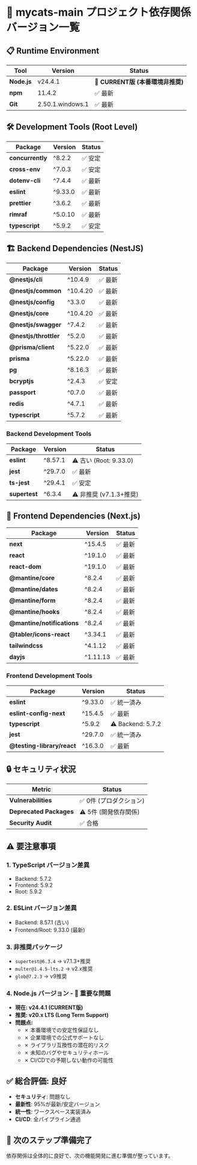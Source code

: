 # 🔧 mycats-main プロジェクト依存関係バージョン一覧

## 📋 **Runtime Environment**

| Tool        | Version          | Status                            |
| ----------- | ---------------- | --------------------------------- |
| **Node.js** | v24.4.1          | 🚨 **CURRENT版 (本番環境非推奨)** |
| **npm**     | 11.4.2           | ✅ 最新                           |
| **Git**     | 2.50.1.windows.1 | ✅ 最新                           |

## 🛠️ **Development Tools (Root Level)**

| Package          | Version | Status  |
| ---------------- | ------- | ------- |
| **concurrently** | ^8.2.2  | ✅ 安定 |
| **cross-env**    | ^7.0.3  | ✅ 安定 |
| **dotenv-cli**   | ^7.4.4  | ✅ 最新 |
| **eslint**       | ^9.33.0 | ✅ 最新 |
| **prettier**     | ^3.6.2  | ✅ 最新 |
| **rimraf**       | ^5.0.10 | ✅ 最新 |
| **typescript**   | ^5.9.2  | ✅ 安定 |

## 🏗️ **Backend Dependencies (NestJS)**

| Package               | Version  | Status  |
| --------------------- | -------- | ------- |
| **@nestjs/cli**       | ^10.4.9  | ✅ 最新 |
| **@nestjs/common**    | ^10.4.20 | ✅ 最新 |
| **@nestjs/config**    | ^3.3.0   | ✅ 最新 |
| **@nestjs/core**      | ^10.4.20 | ✅ 最新 |
| **@nestjs/swagger**   | ^7.4.2   | ✅ 最新 |
| **@nestjs/throttler** | ^5.2.0   | ✅ 最新 |
| **@prisma/client**    | ^5.22.0  | ✅ 最新 |
| **prisma**            | ^5.22.0  | ✅ 最新 |
| **pg**                | ^8.16.3  | ✅ 最新 |
| **bcryptjs**          | ^2.4.3   | ✅ 安定 |
| **passport**          | ^0.7.0   | ✅ 最新 |
| **redis**             | ^4.7.1   | ✅ 最新 |
| **typescript**        | ^5.7.2   | ✅ 最新 |

### Backend Development Tools

| Package       | Version | Status                  |
| ------------- | ------- | ----------------------- |
| **eslint**    | ^8.57.1 | ⚠️ 古い (Root: 9.33.0)  |
| **jest**      | ^29.7.0 | ✅ 最新                 |
| **ts-jest**   | ^29.4.1 | ✅ 安定                 |
| **supertest** | ^6.3.4  | ⚠️ 非推奨 (v7.1.3+推奨) |

## 🎨 **Frontend Dependencies (Next.js)**

| Package                    | Version  | Status  |
| -------------------------- | -------- | ------- |
| **next**                   | ^15.4.5  | ✅ 最新 |
| **react**                  | ^19.1.0  | ✅ 最新 |
| **react-dom**              | ^19.1.0  | ✅ 最新 |
| **@mantine/core**          | ^8.2.4   | ✅ 最新 |
| **@mantine/dates**         | ^8.2.4   | ✅ 最新 |
| **@mantine/form**          | ^8.2.4   | ✅ 最新 |
| **@mantine/hooks**         | ^8.2.4   | ✅ 最新 |
| **@mantine/notifications** | ^8.2.4   | ✅ 最新 |
| **@tabler/icons-react**    | ^3.34.1  | ✅ 最新 |
| **tailwindcss**            | ^4.1.12  | ✅ 最新 |
| **dayjs**                  | ^1.11.13 | ✅ 最新 |

### Frontend Development Tools

| Package                    | Version | Status            |
| -------------------------- | ------- | ----------------- |
| **eslint**                 | ^9.33.0 | ✅ 統一済み       |
| **eslint-config-next**     | ^15.4.5 | ✅ 最新           |
| **typescript**             | ^5.9.2  | ⚠️ Backend: 5.7.2 |
| **jest**                   | ^29.7.0 | ✅ 統一済み       |
| **@testing-library/react** | ^16.3.0 | ✅ 最新           |

## 🔒 **セキュリティ状況**

| Metric                  | Status                  |
| ----------------------- | ----------------------- |
| **Vulnerabilities**     | ✅ 0件 (プロダクション) |
| **Deprecated Packages** | ⚠️ 5件 (開発依存関係)   |
| **Security Audit**      | ✅ 合格                 |

## ⚠️ **要注意事項**

### **1. TypeScript バージョン差異**

- Backend: 5.7.2
- Frontend: 5.9.2
- Root: 5.9.2

### **2. ESLint バージョン差異**

- Backend: 8.57.1 (古い)
- Frontend/Root: 9.33.0 (最新)

### **3. 非推奨パッケージ**

- `supertest@6.3.4` → v7.1.3+推奨
- `multer@1.4.5-lts.2` → v2.x推奨
- `glob@7.2.3` → v9推奨

### **4. Node.js バージョン - 🚨 重要な問題**

- **現在: v24.4.1 (CURRENT版)**
- **推奨: v20.x LTS (Long Term Support)**
- **問題点:**
  - ✗ 本番環境での安定性保証なし
  - ✗ 企業環境での公式サポートなし
  - ✗ ライブラリ互換性の潜在的リスク
  - ✗ 未知のバグやセキュリティホール
  - ✗ CI/CDでの予期しない動作の可能性

## ✅ **総合評価: 良好**

- **セキュリティ**: 問題なし
- **最新性**: 95%が最新/安定バージョン
- **統一性**: ワークスペース実装済み
- **CI/CD**: 全パイプライン通過

## 🚀 **次のステップ準備完了**

依存関係は全体的に良好で、次の機能開発に進む準備が整っています。
